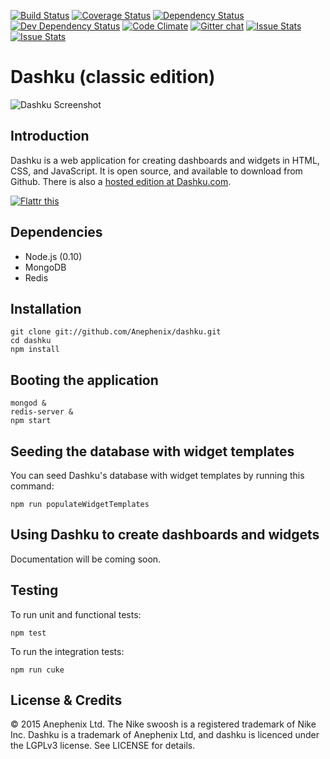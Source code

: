 [![Build Status](https://travis-ci.org/anephenix/dashku.svg)](https://travis-ci.org/anephenix/dashku)
[![Coverage Status](https://coveralls.io/repos/Anephenix/dashku/badge.svg?branch=master)](https://coveralls.io/r/Anephenix/dashku?branch=master)
[![Dependency Status](https://david-dm.org/anephenix/dashku.svg)](https://david-dm.org/anephenix/dashku)
[![Dev Dependency Status](https://david-dm.org/anephenix/dashku/dev-status.svg)](https://david-dm.org/anephenix/dashku#info=devDependencies)
[![Code Climate](https://codeclimate.com/github/Anephenix/dashku.svg)](https://codeclimate.com/github/Anephenix/dashku)
[![Gitter chat](https://badges.gitter.im/Anephenix/dashku.svg)](https://gitter.im/Anephenix/dashku)
[![Issue Stats](http://issuestats.com/github/Anephenix/dashku/badge/pr)](http://issuestats.com/github/Anephenix/dashku)
[![Issue Stats](http://issuestats.com/github/Anephenix/dashku/badge/issue)](http://issuestats.com/github/Anephenix/dashku)

Dashku (classic edition)
===

![Dashku Screenshot](https://raw.github.com/Anephenix/dashku/master/dashku-screenshot.png)

Introduction
---

Dashku is a web application for creating dashboards and widgets in HTML, CSS, and JavaScript. It is open source, and available to download from Github. There is also a [hosted edition at Dashku.com](https://dashku.com).

<a href="https://flattr.com/submit/auto?user_id=paulbjensen&url=https%3A%2F%2Fgithub.com%2FAnephenix%2Fdashku" target="_blank"><img src="http://api.flattr.com/button/flattr-badge-large.png" alt="Flattr this" title="Flattr this" border="0"></a>

Dependencies
---

- Node.js (0.10)
- MongoDB
- Redis

Installation
---

    git clone git://github.com/Anephenix/dashku.git
    cd dashku
    npm install

Booting the application
---

    mongod &
    redis-server &
    npm start

Seeding the database with widget templates
---

You can seed Dashku's database with widget templates by running this command:

    npm run populateWidgetTemplates

Using Dashku to create dashboards and widgets
---

Documentation will be coming soon.

Testing
---

To run unit and functional tests:

    npm test

To run the integration tests:

    npm run cuke

License & Credits
---

&copy; 2015 Anephenix Ltd. The Nike swoosh is a registered trademark of Nike Inc. Dashku is a trademark of Anephenix Ltd, and dashku is licenced under the LGPLv3 license. See LICENSE for details.
